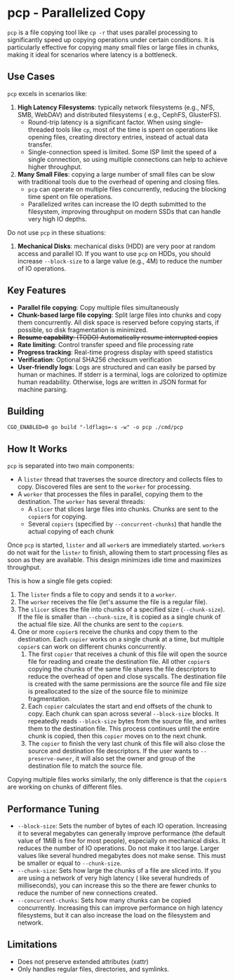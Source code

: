 # pcp - Parallelized Copy

`pcp` is a file copying tool like `cp -r` that uses parallel processing to significantly speed up copying operations
under certain conditions. It is particularly effective for copying many small files or large files in chunks, making it
ideal for scenarios where latency is a bottleneck.

## Use Cases

`pcp` excels in scenarios like:

1. **High Latency Filesystems**: typically network filesystems (e.g., NFS, SMB, WebDAV) and distributed filesystems (
   e.g., CephFS, GlusterFS).
    - Round-trip latency is a significant factor. When using single-threaded tools like `cp`, most of the time is spent
      on operations like opening files, creating directory entries, instead of actual data transfer.
    - Single-connection speed is limited. Some ISP limit the speed of a single connection, so using multiple connections
      can help to achieve higher throughput.
2. **Many Small Files**: copying a large number of small files can be slow with traditional tools due to the overhead of
   opening and closing files.
    - `pcp` can operate on multiple files concurrently, reducing the blocking time spent on file operations.
    - Parallelized writes can increase the IO depth submitted to the filesystem, improving throughput on modern SSDs
      that can handle very high IO depths.

Do not use `pcp` in these situations:

1. **Mechanical Disks**: mechanical disks (HDD) are very poor at random access and parallel IO. If you want to use `pcp`
   on HDDs, you should increase `--block-size` to a large value (e.g., 4M) to reduce the number of IO operations.

## Key Features

- **Parallel file copying**: Copy multiple files simultaneously
- **Chunk-based large file copying**: Split large files into chunks and copy them concurrently. All disk space is
  reserved before copying starts, if possible, so disk fragmentation is minimized.
- ~~**Resume capability**: (TODO) Automatically resume interrupted copies~~
- **Rate limiting**: Control transfer speed and file processing rate
- **Progress tracking**: Real-time progress display with speed statistics
- **Verification**: Optional SHA256 checksum verification
- **User-friendly logs**: Logs are structured and can easily be parsed by human or machines. If stderr is a terminal,
  logs are colorized to optimize human readability. Otherwise, logs are written in JSON format for machine parsing.

## Building

```shell
CGO_ENABLED=0 go build "-ldflags=-s -w" -o pcp ./cmd/pcp
```

## How It Works

`pcp` is separated into two main components:

- A `lister` thread that traverses the source directory and collects files to copy. Discovered files are sent to the
  `worker` for processing.
- A `worker` that processes the files in parallel, copying them to the destination. The `worker` has several threads:
    - A `slicer` that slices large files into chunks. Chunks are sent to the `copier`s for copying.
    - Several `copiers` (specified by `--concurrent-chunks`) that handle the actual copying of each chunk

Once `pcp` is started, `lister` and all `worker`s are immediately started. `worker`s do not wait for the `lister` to
finish, allowing them to start processing files as soon as they are available. This design minimizes idle time and
maximizes throughput.

This is how a single file gets copied:

1. The `lister` finds a file to copy and sends it to a `worker`.
2. The `worker` receives the file (let's assume the file is a regular file).
3. The `slicer` slices the file into chunks of a specified size (`--chunk-size`). If the file is smaller than
   `--chunk-size`, it is copied as a single chunk of the actual file size. All the chunks are sent to the `copier`s.
4. One or more `copier`s receive the chunks and copy them to the destination. Each `copier` works on a single chunk at a
   time, but multiple `copier`s can work on different chunks concurrently.
    1. The first `copier` that receives a chunk of this file will open the source file for reading and create the
       destination file.
       All other `copier`s copying the chunks of the same file shares the file descriptors to reduce the overhead of
       open and close syscalls. The destination file is created with the same permissions are the source file and file
       size is preallocated to the size of the source file to minimize fragmentation.
    2. Each `copier` calculates the start and end offsets of the chunk to copy. Each chunk can span across several
       `--block-size` blocks. It repeatedly reads `--block-size` bytes from the source file, and writes them to the
       destination file. This process continues until the entire chunk is copied, then this `copier` moves on to the
       next chunk.
    3. The `copier` to finish the very last chunk of this file will also close the source and destination
       file descriptors. If the user wants to `--preserve-owner`, it will also set the owner and group of the
       destination file to match the source file.

Copying multiple files works similarly, the only difference is that the `copier`s are working on chunks of different
files.

## Performance Tuning

- `--block-size`: Sets the number of bytes of each IO operation. Increasing it to several megabytes can generally
  improve performance (the default value of 1MiB is fine for most people), especially on
  mechanical disks. It reduces the number of IO operations. Do not make it too large. Larger values like several hundred
  megabytes does not make sense. This must be smaller or equal to `--chunk-size`.
- `--chunk-size`: Sets how large the chunks of a file are sliced into. If you are using a network of very high latency (
  like several hundreds of milliseconds), you can increase this so the there are fewer chunks to reduce the number of
  new connections
  created.
- `--concurrent-chunks`: Sets how many chunks can be copied concurrently. Increasing this can improve performance
  on high latency filesystems, but it can also increase the load on the filesystem and network.

## Limitations

- Does not preserve extended attributes (xattr)
- Only handles regular files, directories, and symlinks.
